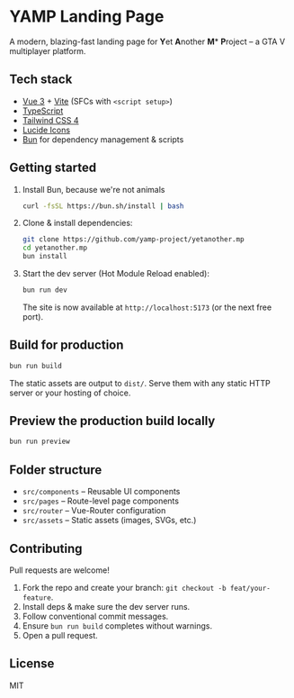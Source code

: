 # YAMP Landing Page

A modern, blazing-fast landing page for **Y**et **A**nother **M**\* **P**roject – a GTA V multiplayer platform.

## Tech stack

- [Vue 3](https://vuejs.org/) + [Vite](https://vitejs.dev/) (SFCs with `<script setup>`)
- [TypeScript](https://www.typescriptlang.org/)
- [Tailwind CSS 4](https://tailwindcss.com/)
- [Lucide Icons](https://lucide.dev/)
- [Bun](https://bun.sh/) for dependency management & scripts

## Getting started

1. Install Bun, because we're not animals

   ```bash
   curl -fsSL https://bun.sh/install | bash
   ```

2. Clone & install dependencies:

   ```bash
   git clone https://github.com/yamp-project/yetanother.mp
   cd yetanother.mp
   bun install
   ```

3. Start the dev server (Hot Module Reload enabled):

   ```bash
   bun run dev
   ```

   The site is now available at `http://localhost:5173` (or the next free port).

## Build for production

```bash
bun run build
```

The static assets are output to `dist/`. Serve them with any static HTTP server or your hosting of choice.

## Preview the production build locally

```bash
bun run preview
```

## Folder structure

- `src/components` – Reusable UI components
- `src/pages` – Route-level page components
- `src/router` – Vue-Router configuration
- `src/assets` – Static assets (images, SVGs, etc.)

## Contributing

Pull requests are welcome!

1. Fork the repo and create your branch: `git checkout -b feat/your-feature`.
2. Install deps & make sure the dev server runs.
3. Follow conventional commit messages.
4. Ensure `bun run build` completes without warnings.
5. Open a pull request.

## License

MIT
